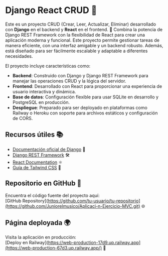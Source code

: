 # Django React CRUD 🌟

Este es un proyecto CRUD (Crear, Leer, Actualizar, Eliminar) desarrollado con **Django** en el backend y **React** en el frontend. 🚀 Combina la potencia de Django REST Framework con la flexibilidad de React para crear una aplicación moderna y funcional. Este proyecto permite gestionar tareas de manera eficiente, con una interfaz amigable y un backend robusto. Además, está diseñado para ser fácilmente escalable y adaptable a diferentes necesidades.

El proyecto incluye características como:

- **Backend**: Construido con Django y Django REST Framework para manejar las operaciones CRUD y la lógica del servidor.
- **Frontend**: Desarrollado con React para proporcionar una experiencia de usuario interactiva y dinámica.
- **Base de datos**: Configuración flexible para usar SQLite en desarrollo y PostgreSQL en producción.
- **Despliegue**: Preparado para ser deployado en plataformas como Railway o Heroku con soporte para archivos estáticos y configuración de CORS.

## Recursos útiles 📚

- [Documentación oficial de Django](https://docs.djangoproject.com/en/4.1/) 🐍
- [Django REST Framework](https://www.django-rest-framework.org/) 🛠️
- [React Documentation](https://reactjs.org/docs/getting-started.html) ⚛️
- [Guía de Tailwind CSS](https://tailwindcss.com/docs) 🎨

## Repositorio en GitHub 🐙

Encuentra el código fuente del proyecto aquí:  
[GitHub Repository](https://github.com/tu-usuario/tu-repositorio](https://github.com/Juniorelmusico/Aplicaci-n-Ejercicio-MVC.git) 🌐

## Página deployada 🌍

Visita la aplicación en producción:  
[Deploy en Railway](https://web-production-17d9.up.railway.app](https://web-production-67d3.up.railway.app/) 🚀
